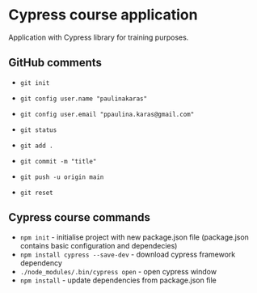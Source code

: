 # Cypress course application

Application with Cypress library for training purposes.

## GitHub comments

- `git init`
- `git config user.name "paulinakaras"`
- `git config user.email "ppaulina.karas@gmail.com"`

- `git status`
- `git add .`
- `git commit -m "title"`
- `git push -u origin main`

- `git reset`

## Cypress course commands

- `npm init` - initialise project with new package.json file (package.json contains basic configuration and dependecies)
- `npm install cypress --save-dev` - download cypress framework dependency
- `./node_modules/.bin/cypress open` - open cypress window
- `npm install` - update dependencies from package.json file
